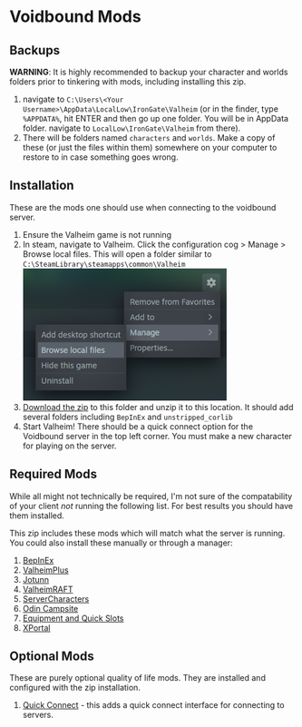 # Voidbound Mods

## Backups
__WARNING__: It is highly recommended to backup your character and worlds folders prior to tinkering with mods, including installing this zip.

1. navigate to `C:\Users\<Your Username>\AppData\LocalLow\IronGate\Valheim` (or in the finder, type `%APPDATA%`, hit ENTER and then go up one folder. You will be in AppData folder. navigate to `LocalLow\IronGate\Valheim` from there).
1. There will be folders named `characters` and `worlds`. Make a copy of these (or just the files within them) somewhere on your computer to restore to in case something goes wrong.
 
## Installation
These are the mods one should use when connecting to the voidbound server. 

1. Ensure the Valheim game is not running
1. In steam, navigate to Valheim. Click the configuration cog > Manage > Browse local files. This will open a folder similar to `C:\SteamLibrary\steamapps\common\Valheim`  
![Browse Local Files](steam-browse-local-files.png)
1. [Download the zip](https://github.com/schtauffen/voidbound-valheim/releases/download/v1.1.0/Voidbound-Valheim-Mods.zip) to this folder and unzip it to this location. It should add several folders including `BepInEx` and `unstripped_corlib`
1. Start Valheim! There should be a quick connect option for the Voidbound server in the top left corner. You must make a new character for playing on the server.

## Required Mods
While all might not technically be required, I'm not sure of the compatability of your client _not_ running the following list. For best results you should have them installed.

This zip includes these mods which will match what the server is running. You could also install these manually or through a manager:

1. [BepInEx](https://valheim.thunderstore.io/package/denikson/BepInExPack_Valheim/)
1. [ValheimPlus](https://www.nexusmods.com/valheim/mods/4)
1. [Jotunn](https://www.nexusmods.com/valheim/mods/1138)
1. [ValheimRAFT](https://www.nexusmods.com/valheim/mods/1136)
1. [ServerCharacters](https://valheim.thunderstore.io/package/Smoothbrain/ServerCharacters/)
1. [Odin Campsite](https://www.nexusmods.com/valheim/mods/1765)
1. [Equipment and Quick Slots](https://www.nexusmods.com/valheim/mods/92)
1. [XPortal](https://valheim.thunderstore.io/package/SpikeHimself/XPortal/)


## Optional Mods
These are purely optional quality of life mods. They are installed and configured with the zip installation.

1. [Quick Connect](https://www.nexusmods.com/valheim/mods/193) - this adds a quick connect interface for connecting to servers.
